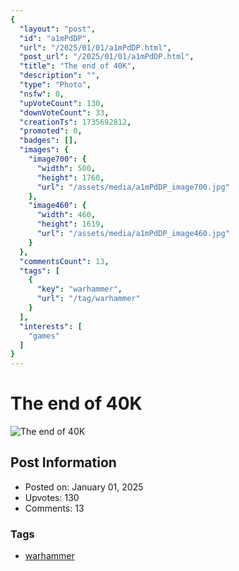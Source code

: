 ```yaml
---
{
  "layout": "post",
  "id": "a1mPdDP",
  "url": "/2025/01/01/a1mPdDP.html",
  "post_url": "/2025/01/01/a1mPdDP.html",
  "title": "The end of 40K",
  "description": "",
  "type": "Photo",
  "nsfw": 0,
  "upVoteCount": 130,
  "downVoteCount": 33,
  "creationTs": 1735692812,
  "promoted": 0,
  "badges": [],
  "images": {
    "image700": {
      "width": 500,
      "height": 1760,
      "url": "/assets/media/a1mPdDP_image700.jpg"
    },
    "image460": {
      "width": 460,
      "height": 1619,
      "url": "/assets/media/a1mPdDP_image460.jpg"
    }
  },
  "commentsCount": 13,
  "tags": [
    {
      "key": "warhammer",
      "url": "/tag/warhammer"
    }
  ],
  "interests": [
    "games"
  ]
}
---
```


# The end of 40K

![The end of 40K](/assets/media/a1mPdDP_image700.jpg)

## Post Information

- Posted on: January 01, 2025
- Upvotes: 130
- Comments: 13

### Tags

- [warhammer](/tag/warhammer)
